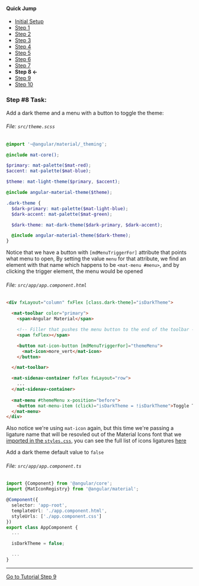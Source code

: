#### Quick Jump ####
* [Initial Setup](./INITIAL_SETUP.md)
* [Step 1](./STEP_1.md)
* [Step 2](./STEP_2.md)
* [Step 3](./STEP_3.md)
* [Step 4](./STEP_4.md)
* [Step 5](./STEP_5.md)
* [Step 6](./STEP_6.md)
* [Step 7](./STEP_7.md)
* **Step 8 <-**
* [Step 9](./STEP_9.md)
* [Step 10](./STEP_10.md)

### Step #8 Task:

Add a dark theme and a menu with a button to toggle the theme: 

###### File: `src/theme.scss`

```scss
@import '~@angular/material/_theming';

@include mat-core();

$primary: mat-palette($mat-red);
$accent: mat-palette($mat-blue);

$theme: mat-light-theme($primary, $accent);

@include angular-material-theme($theme);

.dark-theme {
  $dark-primary: mat-palette($mat-light-blue);
  $dark-accent: mat-palette($mat-green);

  $dark-theme: mat-dark-theme($dark-primary, $dark-accent);

  @include angular-material-theme($dark-theme);
}

```

Notice that we have a button with `[mdMenuTriggerFor]` attribute that points what menu to open,
By setting the value `menu` for that attribute, we find an element with that name
which happens to be `<mat-menu #menu>`, and by clicking the trigger element, the menu would be opened

###### File: `src/app/app.component.html`

```html
<div fxLayout="column" fxFlex [class.dark-theme]="isDarkTheme">

  <mat-toolbar color="primary">
    <span>Angular Material</span>

    <!-- Filler that pushes the menu button to the end of the toolbar -->
    <span fxFlex></span>

    <button mat-icon-button [mdMenuTriggerFor]="themeMenu">
      <mat-icon>more_vert</mat-icon>
    </button>

  </mat-toolbar>

  <mat-sidenav-container fxFlex fxLayout="row">
    ...
  </mat-sidenav-container>
  
  <mat-menu #themeMenu x-position="before">
    <button mat-menu-item (click)="isDarkTheme = !isDarkTheme">Toggle Theme</button>
  </mat-menu>
</div>
```

Also notice we're using `mat-icon` again, but this time we're passing a ligature name that will be resovled out of the Material Icons font that we [imported in the `styles.css`](https://github.com/EladBezalel/material2-start/blob/workshop/src/styles.css#L1), you can see the full list of icons ligatures [here](https://material.io/icons/)

Add a dark theme default value to  `false`

###### File: `src/app/app.component.ts`

```ts
import {Component} from '@angular/core';
import {MatIconRegistry} from '@angular/material';

@Component({
  selector: 'app-root',
  templateUrl: './app.component.html',
  styleUrls: ['./app.component.css']
})
export class AppComponent {
  ...

  isDarkTheme = false;

  ...
}
```

---

[Go to Tutorial Step 9](./STEP_9.md)
